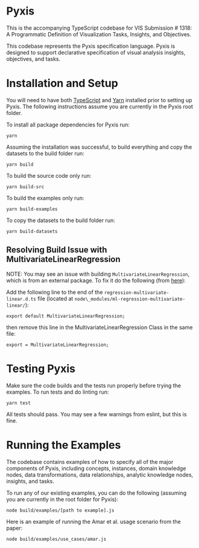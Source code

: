 # Pyxis

This is the accompanying TypeScript codebase for VIS Submission \# 1318: A Programmatic Definition of Visualization Tasks, Insights, and Objectives.

This codebase represents the Pyxis specification language. Pyxis is designed to support declarative specification of visual analysis insights, objectives, and tasks.

# Installation and Setup

You will need to have both [TypeScript](https://www.typescriptlang.org/download) and [Yarn](https://classic.yarnpkg.com/lang/en/docs/install/#mac-stable) installed prior to setting up Pyxis. The following instructions assume you are currently in the Pyxis root folder.

To install all package dependencies for Pyxis run:
```
yarn
```

Assuming the installation was successful, to build everything and copy the datasets to the build folder run:
```
yarn build
``` 
To build the source code only run:
``` 
yarn build-src
``` 
To build the examples only run:
``` 
yarn build-examples
``` 
To copy the datasets to the build folder run:
``` 
yarn build-datasets
``` 

## Resolving Build Issue with  MultivariateLinearRegression

NOTE: You may see an issue with building `MultivariateLinearRegression`, which is from an external package. To fix it do the following (from [here](https://github.com/mljs/regression-multivariate-linear/issues/15)):

Add the following line to the end of the `regression-multivariate-linear.d.ts` file (located at `node\_modules/ml-regression-multivariate-linear/`):
```
export default MultivariateLinearRegression;
```
then remove this line in the MultivariateLinearRegression Class in the same file:
```
export = MultivariateLinearRegression;
```

# Testing Pyxis
Make sure the code builds and the tests run properly before trying the examples. To run tests and do linting run:
```
yarn test
```
All tests should pass. You may see a few warnings from eslint, but this is fine.

# Running the Examples

The codebase contains examples of how to specify all of the major components of Pyxis, including concepts, instances, domain knowledge nodes, data transformations, data relationships, analytic knowledge nodes, insights, and tasks.

To run any of our existing examples, you can do the following (assuming you are currently in the root folder for Pyxis):
```
node build/examples/[path to example].js
```

Here is an example of running the Amar et al. usage scenario from the paper:
```
node build/examples/use_cases/amar.js
```
